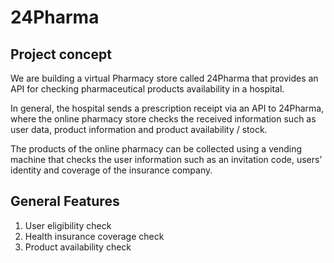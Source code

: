 # 24Pharma

## Project concept
We are building a virtual Pharmacy store called 24Pharma that provides an
API for checking pharmaceutical products availability in a hospital.

In general, the hospital sends a prescription receipt via an API to 24Pharma, where
the online pharmacy store checks the received information such as user data, product information and product availability / stock.

The products of the online pharmacy can be collected using a vending machine that checks the user information such as an invitation code, users’ identity and coverage of the insurance company.

## General Features

1.	User eligibility check
2.	Health insurance coverage check
3.	Product availability check
